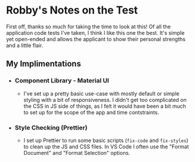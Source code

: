 # Robby's Notes on the Test


First off, thanks so much for taking the time to look at this! Of all the application code tests I've taken, I think I like this one the best. It's simple yet open-ended and allows the applicant to show their personal strengths and a little flair.

## My Implimentations
- ### Component Library - Material UI 
  - I've set up a pretty basic use-case with mostly default or simple styling with a bit of responsiveness. I didn't get too complicated on the CSS in JS side of things, as I felt it would have been a bit much to set up for the scope of the app and time contstraints.
- ### Style Checking (Prettier)
  - I set up Prettier to run some basic scripts (`fix-code` and `fix-styles`) to clean up the JS and CSS files. In VS Code I often use the "Format Document" and "Format Selection" options. 